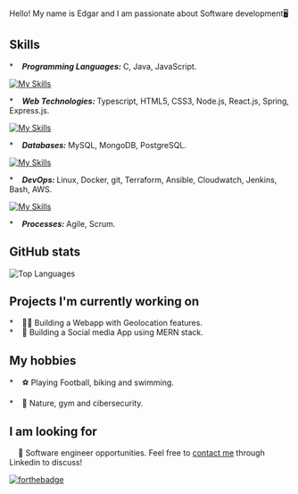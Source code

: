 Hello! My name is Edgar and I am passionate about Software development🖥️

## Skills
*&nbsp;&nbsp;&nbsp;&nbsp;<b><i>Programming Languages: </i></b>
C, Java, JavaScript. <br />

[![My Skills](https://skillicons.dev/icons?i=c,java,js)](https://skillicons.dev)

*&nbsp;&nbsp;&nbsp;&nbsp;<b><i>Web Technologies: </i></b> 
Typescript, HTML5, CSS3, Node.js, React.js, Spring, Express.js. <br />

[![My Skills](https://skillicons.dev/icons?i=ts,html,css,nodejs,react,spring,express)](https://skillicons.dev)

*&nbsp;&nbsp;&nbsp;&nbsp;<b><i>Databases: </i></b> 
MySQL, MongoDB, PostgreSQL. <br />

[![My Skills](https://skillicons.dev/icons?i=mysql,mongodb,postgres)](https://skillicons.dev)


*&nbsp;&nbsp;&nbsp;&nbsp;<b><i>DevOps: </i></b> 
Linux, Docker, git, Terraform, Ansible, Cloudwatch, Jenkins, Bash, AWS. <br />

[![My Skills](https://skillicons.dev/icons?i=linux,docker,git,terraform,ansible,vscode,bash,aws)](https://skillicons.dev)

*&nbsp;&nbsp;&nbsp;&nbsp;<b><i>Processes: </i></b>
Agile, Scrum. <br />

## GitHub stats
![Top Languages](https://github-readme-stats.vercel.app/api/top-langs?username=Edgar1001&show_icons=true&locale=en&layout=compact&theme=chartreuse-dark)

## Projects I'm currently working on
*&nbsp;&nbsp;&nbsp;&nbsp;👨‍💻 Building a Webapp with Geolocation features. <br />
*&nbsp;&nbsp;&nbsp;&nbsp;🔏 Building a Social media App using MERN stack. <br />

## My hobbies
*&nbsp;&nbsp;&nbsp;&nbsp;⚽ Playing Football, biking and swimming.

*&nbsp;&nbsp;&nbsp;&nbsp;📖 Nature, gym and cibersecurity.

## I am looking for
&nbsp;&nbsp;&nbsp;&nbsp;🏢 Software engineer opportunities. Feel free to [contact me](https://www.linkedin.com/in/edgar-rosende-764aa978) through Linkedin to discuss! 

[![forthebadge](https://img.shields.io/badge/linkedin-follow%20me-%230077B5.svg?&style=for-the-badge&logo=linkedin)](https://www.linkedin.com/in/edgar-rosende-764aa978)

<!--
**mhjony/mhjony** is a ✨ _special_ ✨ repository because its `README.md` (this file) appears on your GitHub profile.

Here are some ideas to get you started:

- 🔭 I’m currently working on ...
- 🌱 I’m currently learning ...
- 👯 I’m looking to collaborate on ...
- 🤔 I’m looking for help with ...
- 💬 Ask me about ...
- 📫 How to reach me: ...
- 😄 Pronouns: ...
- ⚡ Fun fact: ...
-->
